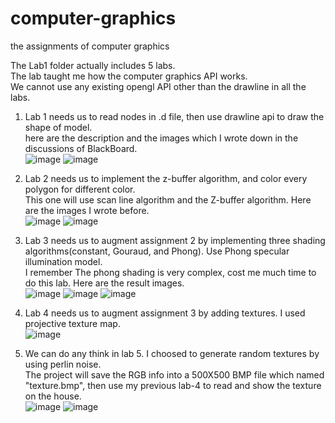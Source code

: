 # computer-graphics
the assignments of computer graphics

The Lab1 folder actually includes 5 labs.   
The lab taught me how the computer graphics API works.  
We cannot use any existing opengl API other than the drawline in all the labs.  


1. Lab 1 needs us to read nodes in .d file, then use drawline api to draw the shape of model.  
here are the description and the images which I wrote down in the discussions of BlackBoard.  
![image](https://github.com/hnxals/computer-graphics/blob/master/Images%20of%20readme/Lab1-1.png)
![image](https://github.com/hnxals/computer-graphics/blob/master/Images%20of%20readme/Lab1-2.png)

2. Lab 2 needs us to implement the z-buffer algorithm, and color every polygon for different color.  
This one will use scan line algorithm and the Z-buffer algorithm. Here are the images I wrote before.  
![image](https://github.com/hnxals/computer-graphics/blob/master/Images%20of%20readme/Lab2-1.png)
![image](https://github.com/hnxals/computer-graphics/blob/master/Images%20of%20readme/Lab2-2.png)

3. Lab 3 needs us to augment assignment 2 by implementing three shading algorithms(constant, Gouraud, and Phong). Use Phong specular illumination model.   
I remember The phong shading is very complex, cost me much time to do this lab. Here are the result images.  
![image](https://github.com/hnxals/computer-graphics/blob/master/Images%20of%20readme/Lab3-1.png)
![image](https://github.com/hnxals/computer-graphics/blob/master/Images%20of%20readme/Lab3-2.png)
![image](https://github.com/hnxals/computer-graphics/blob/master/Images%20of%20readme/Lab3-3.png)

4. Lab 4 needs us to augment assignment 3 by adding textures. I used projective texture map.  
![image](https://github.com/hnxals/computer-graphics/blob/master/Images%20of%20readme/Lab4-1.png)

5. We can do any think in lab 5. I choosed to generate random textures by using perlin noise.   
The project will save the RGB info into a 500X500 BMP file which named "texture.bmp", then use my previous lab-4 to read and show the texture on the house.  
![image](https://github.com/hnxals/computer-graphics/blob/master/Images%20of%20readme/Lab5-1.png)
![image](https://github.com/hnxals/computer-graphics/blob/master/Images%20of%20readme/Lab5-2.bmp)
